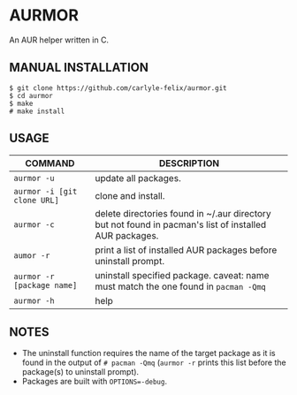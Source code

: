 # AURMOR

An AUR helper written in C.

## MANUAL INSTALLATION

```
$ git clone https://github.com/carlyle-felix/aurmor.git
$ cd aurmor
$ make
# make install
```

## USAGE

| COMMAND | DESCRIPTION |
| ------- | ----------- |
| `aurmor -u` | update all packages. |
| `aurmor -i [git clone URL]` | clone and install. |
| `aurmor -c` | delete directories found in ~/.aur directory but not found in pacman's list of installed AUR packages. |
| `aumor -r` | print a list of installed AUR packages before uninstall prompt. |
| `aurmor -r [package name]` | uninstall specified package. caveat: name must match the one found in `pacman -Qmq` |
| `aurmor -h` | help |

## NOTES

- The uninstall function requires the name of the target package as it is found in the output of `# pacman -Qmq` (`aurmor -r` prints this list before the package(s) to uninstall prompt).
- Packages are built with `OPTIONS=-debug`.
